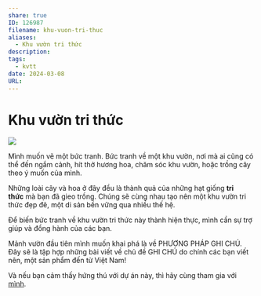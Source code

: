 ```yaml
---
share: true
ID: 126987
filename: khu-vuon-tri-thuc
aliases:
  - Khu vườn tri thức
description: 
tags:
  - kvtt
date: 2024-03-08
URL: 
---
```

# Khu vườn tri thức

![](https://i.imgur.com/SDj85IN.png)

Mình muốn vẽ một bức tranh. Bức tranh về một khu vườn, nơi mà ai cũng có thể đến ngắm cảnh, hít thở hương hoa, chăm sóc khu vườn, hoặc trồng cây theo ý muốn của mình.

Những loài cây và hoa ở đây đều là thành quả của những hạt giống **tri thức** mà bạn đã gieo trồng. Chúng sẽ cùng nhau tạo nên một khu vườn tri thức đẹp đẽ, một di sản bền vững qua nhiều thế hệ.

Để biến bức tranh về khu vườn tri thức này thành hiện thực, mình cần sự trợ giúp và đồng hành của các bạn.

Mảnh vườn đầu tiên mình muốn khai phá là về PHƯƠNG PHÁP GHI CHÚ. Đây sẽ là tập hợp những bài viết về chủ đề GHI CHÚ do chính các bạn viết nên, một sản phẩm đến từ Việt Nam!

Và nếu bạn cảm thấy hứng thú với dự án này, thì hãy cùng tham gia với [mình](http://m.me/yds.thienqc).